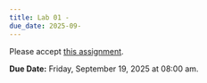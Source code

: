```yaml
---
title: Lab 01 -
due_date: 2025-09-
---
```


Please accept [this assignment]().

**Due Date:** Friday, September 19, 2025 at 08:00 am.
